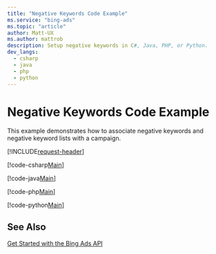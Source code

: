 ```yaml
---
title: "Negative Keywords Code Example"
ms.service: "bing-ads"
ms.topic: "article"
author: Matt-UX
ms.author: mattrob
description: Setup negative keywords in C#, Java, PHP, or Python.
dev_langs:
  - csharp
  - java
  - php
  - python
---
```

# Negative Keywords Code Example
This example demonstrates how to associate negative keywords and negative keyword lists with a campaign.

[!INCLUDE[request-header](./includes/code-tips.md)]

[!code-csharp[Main](../../../BingAds-dotNet-SDK/examples/BingAdsExamples/BingAdsExamplesLibrary/v13/NegativeKeywords.cs)]

[!code-java[Main](../../../BingAds-Java-SDK/examples/BingAdsDesktopApp/src/main/java/com/microsoft/bingads/examples/v13/NegativeKeywords.java)]

[!code-php[Main](../../../BingAds-PHP-SDK/samples/V13/NegativeKeywords.php)]

[!code-python[Main](../../../BingAds-Python-SDK/examples/v13/negative_keywords.py)]

## See Also
[Get Started with the Bing Ads API](get-started.md)  
